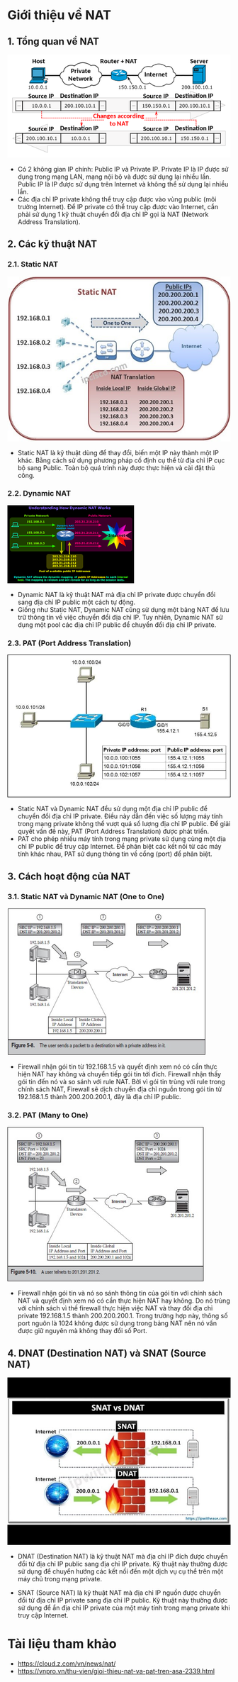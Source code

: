 # Giới thiệu về NAT

## 1. Tổng quan về NAT

![NAT](../images/nat.png)

- Có 2 không gian IP chính: Public IP và Private IP. Private IP là IP được sử dụng trong mạng LAN, mạng nội bộ và được sử dụng lại nhiều lần. Public IP là IP được sử dụng trên Internet và không thể sử dụng lại nhiều lần.
- Các địa chỉ IP private không thể truy cập được vào vùng public (môi trường Internet). Để IP private có thể truy cập được vào Internet, cần phải sử dụng 1 kỹ thuật chuyển đổi địa chỉ IP gọi là NAT (Network Address Translation).

## 2. Các kỹ thuật NAT

### 2.1. Static NAT

![Static NAT](../images/static_nat.png)

- Static NAT là kỹ thuật dùng để thay đổi, biến một IP này thành một IP khác. Bằng cách sử dụng phương pháp cố định cụ thể từ địa chỉ IP cục bộ sang Public. Toàn bộ quá trình này được thực hiện và cài đặt thủ công.

### 2.2. Dynamic NAT

![Dynamic NAT](../images/dynamic_nat.png)

- Dynamic NAT là kỹ thuật NAT mà địa chỉ IP private được chuyển đổi sang địa chỉ IP public một cách tự động.
- Giống như Static NAT, Dynamic NAT cũng sử dụng một bảng NAT để lưu trữ thông tin về việc chuyển đổi địa chỉ IP. Tuy nhiên, Dynamic NAT sử dụng một pool các địa chỉ IP public để chuyển đổi địa chỉ IP private.

### 2.3. PAT (Port Address Translation)

![PAT](../images/pat.png)

- Static NAT và Dynamic NAT đều sử dụng một địa chỉ IP public để chuyển đổi địa chỉ IP private. Điều này dẫn đến việc số lượng máy tính trong mạng private không thể vượt quá số lượng địa chỉ IP public. Để giải quyết vấn đề này, PAT (Port Address Translation) được phát triển.
- PAT cho phép nhiều máy tính trong mạng private sử dụng cùng một địa chỉ IP public để truy cập Internet. Để phân biệt các kết nối từ các máy tính khác nhau, PAT sử dụng thông tin về cổng (port) để phân biệt.

## 3. Cách hoạt động của NAT

### 3.1. Static NAT và Dynamic NAT (One to One)

![NAT](../images/nat_work.png)

- Firewall nhận gói tin từ 192.168.1.5 và quyết định xem nó có cần thực hiện NAT hay không và chuyển tiếp gói tin tới đích. Firewall nhận thấy gói tin đến nó và so sánh với rule NAT. Bởi vì gói tin trùng với rule trong chính sách NAT, Firewall sẽ dịch chuyển địa chỉ nguồn trong gói tin từ 192.168.1.5 thành 200.200.200.1, đây là địa chỉ IP public.

### 3.2. PAT (Many to One)

![PAT](../images/pat_work.png)

- Firewall nhận gói tin và nó so sánh thông tin của gói tin với chính sách NAT và quyết định xem nó có cần thực hiện NAT hay không. Do nó trùng với chính sách vì thế firewall thực hiện việc NAT và thay đổi địa chỉ private 192.168.1.5 thành 200.200.200.1. Trong trường hợp này, thông số port nguôn là 1024 không được sử dụng trong bảng NAT nên nó vấn được giữ nguyên mà không thay đổi số Port.

## 4. DNAT (Destination NAT) và SNAT (Source NAT)

![DNAT_SNAT](../images/dnat_snat.png)

- DNAT (Destination NAT) là kỹ thuật NAT mà địa chỉ IP đích được chuyển đổi từ địa chỉ IP public sang địa chỉ IP private. Kỹ thuật này thường được sử dụng để chuyển hướng các kết nối đến một dịch vụ cụ thể trên một máy chủ trong mạng private.

- SNAT (Source NAT) là kỹ thuật NAT mà địa chỉ IP nguồn được chuyển đổi từ địa chỉ IP private sang địa chỉ IP public. Kỹ thuật này thường được sử dụng để ẩn địa chỉ IP private của một máy tính trong mạng private khi truy cập Internet.

# Tài liệu tham khảo

- https://cloud.z.com/vn/news/nat/
- https://vnpro.vn/thu-vien/gioi-thieu-nat-va-pat-tren-asa-2339.html